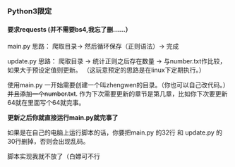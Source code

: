 ### Python3限定
#### 要求requests (并不需要bs4,我忘了删……）

main.py 思路： 爬取目录-> 然后循环保存（正则语法）-> 完成

update.py  思路： 爬取目录 -> 统计正则之后存在数量 -> 与number.txt作比较，如果大于预设定值则更新。
	（这玩意预定的思路是在linux下定期执行。） 

使用main.py 一开始需要创建一个叫zhengwen的目录。（你也可以自己改代码。）~~并且添加一个number.txt~~.  作为下次需要更新的章节是第几章，比如你下次要更新64就在里面写个64就完事。

**更新之后你就直接运行main.py就完事了**


如果是在自己的电脑上运行脚本的话，你要把main.py 的32行 和 update.py 的30行删掉，否则会出现乱码。

脚本实现我就不放了（白嫖可不行
